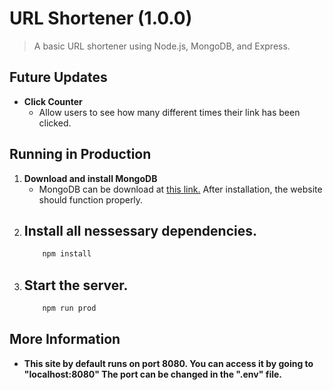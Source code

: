 # URL Shortener (1.0.0)
> A basic URL shortener using Node.js, MongoDB, and Express.

## Future Updates
- **Click Counter**
    - Allow users to see how many different times their link has been clicked.

## Running in Production
1. **Download and install MongoDB**
    - MongoDB can be download at [this link.](https://www.mongodb.com/try/download/community) After installation, the website should function properly.
2. **Install all nessessary dependencies.**
    - 
    ```bash
        npm install
    ```
3. **Start the server.**
    - 
    ```bash
        npm run prod
    ```
## More Information
- **This site by default runs on port 8080. You can access it by going to "localhost:8080" The port can be changed in the ".env" file.**